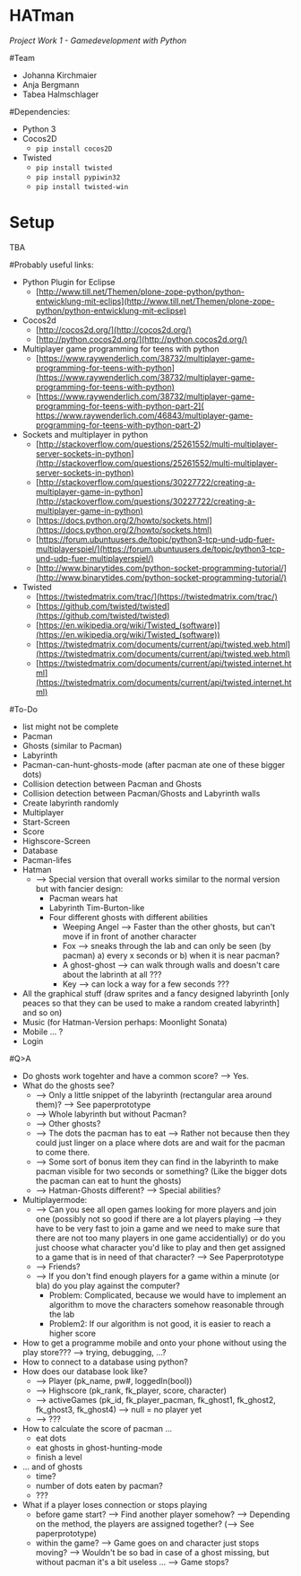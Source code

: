 # HATman
_Project Work 1 - Gamedevelopment with Python_


#Team
* Johanna Kirchmaier
* Anja Bergmann
* Tabea Halmschlager


#Dependencies: 
* Python 3
* Cocos2D
	- `pip install cocos2D`
* Twisted
	- `pip install twisted`
	- `pip install pypiwin32`
	- `pip install twisted-win`


# Setup
TBA



#Probably useful links:
* Python Plugin for Eclipse
	- [http://www.till.net/Themen/plone-zope-python/python-entwicklung-mit-eclips](http://www.till.net/Themen/plone-zope-python/python-entwicklung-mit-eclipse) 
* Cocos2d
	- [http://cocos2d.org/](http://cocos2d.org/)
	- [http://python.cocos2d.org/](http://python.cocos2d.org/)
* Multiplayer game programming for teens with python
	- [https://www.raywenderlich.com/38732/multiplayer-game-programming-for-teens-with-python](https://www.raywenderlich.com/38732/multiplayer-game-programming-for-teens-with-python)
	- [https://www.raywenderlich.com/38732/multiplayer-game-programming-for-teens-with-python-part-2]( https://www.raywenderlich.com/46843/multiplayer-game-programming-for-teens-with-python-part-2)
* Sockets and multiplayer in python
	- [http://stackoverflow.com/questions/25261552/multi-multiplayer-server-sockets-in-python](http://stackoverflow.com/questions/25261552/multi-multiplayer-server-sockets-in-python)
	- [http://stackoverflow.com/questions/30227722/creating-a-multiplayer-game-in-python](http://stackoverflow.com/questions/30227722/creating-a-multiplayer-game-in-python)
	- [https://docs.python.org/2/howto/sockets.html](https://docs.python.org/2/howto/sockets.html)
	- [https://forum.ubuntuusers.de/topic/python3-tcp-und-udp-fuer-multiplayerspiel/](https://forum.ubuntuusers.de/topic/python3-tcp-und-udp-fuer-multiplayerspiel/)
	- [http://www.binarytides.com/python-socket-programming-tutorial/](http://www.binarytides.com/python-socket-programming-tutorial/)
* Twisted
	- [https://twistedmatrix.com/trac/](https://twistedmatrix.com/trac/)
	- [https://github.com/twisted/twisted](https://github.com/twisted/twisted)
	- [https://en.wikipedia.org/wiki/Twisted_(software)](https://en.wikipedia.org/wiki/Twisted_(software))
	- [https://twistedmatrix.com/documents/current/api/twisted.web.html](https://twistedmatrix.com/documents/current/api/twisted.web.html)
	- [https://twistedmatrix.com/documents/current/api/twisted.internet.html](https://twistedmatrix.com/documents/current/api/twisted.internet.html)


#To-Do
* list might not be complete
* Pacman
* Ghosts (similar to Pacman)
* Labyrinth
* Pacman-can-hunt-ghosts-mode (after pacman ate one of these bigger dots)
* Collision detection between Pacman and Ghosts
* Collision detection between Pacman/Ghosts and Labyrinth walls 
* Create labyrinth randomly
* Multiplayer
* Start-Screen
* Score
* Highscore-Screen
* Database
* Pacman-lifes
* Hatman
	* --> Special version that overall works similar to the normal version but with fancier design: 
		* Pacman wears hat
		* Labyrinth Tim-Burton-like
		* Four different ghosts with different abilities
			* Weeping Angel --> Faster than the other ghosts, but can't move if in front of another character
			* Fox --> sneaks through the lab and can only be seen (by pacman) a) every x seconds or b) when 
					it is near pacman?
			* A ghost-ghost --> can walk through walls and doesn't care about the labrinth at all ???
			* Key --> can lock a way for a few seconds ???
* All the graphical stuff (draw sprites and a fancy designed labyrinth [only peaces so that they can be used 
		to make a random created labyrinth] and so on)
* Music (for Hatman-Version perhaps: Moonlight Sonata)
* Mobile ... ?
* Login

#Q>A
* Do ghosts work togehter and have a common score? --> Yes.
* What do the ghosts see? 
	- --> Only a little snippet of the labyrinth (rectangular area around them)? --> See paperprototype
	- --> Whole labyrinth but without Pacman? 
	- --> Other ghosts? 
	- --> The dots the pacman has to eat --> Rather not because then they could just linger on a place where 
		dots are and wait for the pacman to come there. 
	- --> Some sort of bonus item they can find in the labyrinth to make pacman visible for two 
			seconds or something? (Like the bigger dots the pacman can eat to hunt the ghosts)
	- --> Hatman-Ghosts different? --> Special abilities? 
* Multiplayermode: 
	- --> Can you see all open games looking for more players and join one (possibly not so good if there are 
		a lot players playing --> they have to be very fast to join a game and we need to make sure that there 
		are not too many players in one game accidentially) or do you just choose what character you'd like to 
		play and then get assigned to a game that is in need of that character? --> See Paperprototype
	- --> Friends? 
	- --> If you don't find enough players for a game within a minute (or bla) do you play against the computer? 
		- Problem: Complicated, because we would have to implement an algorithm to move the characters 
			somehow reasonable through the lab
		- Problem2: If our algorithm is not good, it is easier to reach a higher score
* How to get a programme mobile and onto your phone without using the play store??? --> trying, debugging, ...? 
* How to connect to a database using python? 
* How does our database look like? 
	- --> Player (pk_name, pw#, loggedIn(bool))
	- --> Highscore (pk_rank, fk_player, score, character)
	- --> activeGames (pk_id, fk_player_pacman, fk_ghost1, fk_ghost2, fk_ghost3, fk_ghost4) --> null = no player yet
	- --> ??? 
* How to calculate the score of pacman ...
	- eat dots
	- eat ghosts in ghost-hunting-mode
	- finish a level
* ... and of ghosts
	- time? 
	- number of dots eaten by pacman? 
	- ???
* What if a player loses connection or stops playing
	- before game start?
		--> Find another player somehow? 
			--> Depending on the method, the players are assigned together? (--> See paperprototype)
	- within the game?
		--> Game goes on and character just stops moving? 
			--> Wouldn't be so bad in case of a ghost missing, but without pacman it's a bit useless ...
		--> Game stops? 